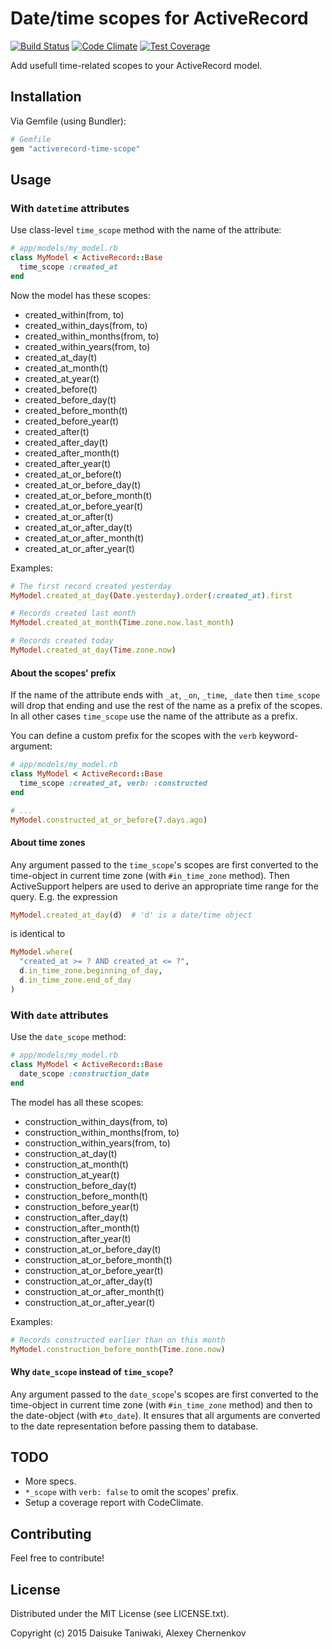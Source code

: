 # Date/time scopes for ActiveRecord

[![Build Status](https://travis-ci.org/907th/activerecord-time-scope.svg?branch=master)](https://travis-ci.org/907th/activerecord-time-scope)
[![Code Climate](https://codeclimate.com/github/907th/activerecord-time-scope/badges/gpa.svg)](https://codeclimate.com/github/907th/activerecord-time-scope)
[![Test Coverage](https://codeclimate.com/github/907th/activerecord-time-scope/badges/coverage.svg)](https://codeclimate.com/github/907th/activerecord-time-scope)

Add usefull time-related scopes to your ActiveRecord model.

## Installation

Via Gemfile (using Bundler):

```ruby
# Gemfile
gem "activerecord-time-scope"
```

## Usage

### With `datetime` attributes

Use class-level `time_scope` method with the name of the attribute:

```ruby
# app/models/my_model.rb
class MyModel < ActiveRecord::Base
  time_scope :created_at
end
```

Now the model has these scopes:
* created_within(from, to)
* created_within_days(from, to)
* created_within_months(from, to)
* created_within_years(from, to)
* created_at_day(t)
* created_at_month(t)
* created_at_year(t)
* created_before(t)
* created_before_day(t)
* created_before_month(t)
* created_before_year(t)
* created_after(t)
* created_after_day(t)
* created_after_month(t)
* created_after_year(t)
* created_at_or_before(t)
* created_at_or_before_day(t)
* created_at_or_before_month(t)
* created_at_or_before_year(t)
* created_at_or_after(t)
* created_at_or_after_day(t)
* created_at_or_after_month(t)
* created_at_or_after_year(t)

Examples:

```ruby
# The first record created yesterday
MyModel.created_at_day(Date.yesterday).order(:created_at).first

# Records created last month
MyModel.created_at_month(Time.zone.now.last_month)

# Records created today
MyModel.created_at_day(Time.zone.now)
```

#### About the scopes' prefix

If the name of the attribute ends with `_at`, `_on`, `_time`, `_date` then `time_scope`
will drop that ending and use the rest of the name as a prefix of the scopes.
In all other cases `time_scope` use the name of the attribute as a prefix.

You can define a custom prefix for the scopes with the `verb` keyword-argument:

```ruby
# app/models/my_model.rb
class MyModel < ActiveRecord::Base
  time_scope :created_at, verb: :constructed
end

# ...
MyModel.constructed_at_or_before(7.days.ago)
```

#### About time zones

Any argument passed to the `time_scope`'s scopes are first converted to the
time-object in current time zone (with `#in_time_zone` method).
Then ActiveSupport helpers are used to derive an appropriate time range
for the query. E.g. the expression

```ruby
MyModel.created_at_day(d)  # 'd' is a date/time object
```

is identical to

```ruby
MyModel.where(
  "created_at >= ? AND created_at <= ?",
  d.in_time_zone.beginning_of_day,
  d.in_time_zone.end_of_day
)
```

### With `date` attributes

Use the `date_scope` method:

```ruby
# app/models/my_model.rb
class MyModel < ActiveRecord::Base
  date_scope :construction_date
end

```

The model has all these scopes:
* construction_within_days(from, to)
* construction_within_months(from, to)
* construction_within_years(from, to)
* construction_at_day(t)
* construction_at_month(t)
* construction_at_year(t)
* construction_before_day(t)
* construction_before_month(t)
* construction_before_year(t)
* construction_after_day(t)
* construction_after_month(t)
* construction_after_year(t)
* construction_at_or_before_day(t)
* construction_at_or_before_month(t)
* construction_at_or_before_year(t)
* construction_at_or_after_day(t)
* construction_at_or_after_month(t)
* construction_at_or_after_year(t)

Examples:

```ruby
# Records constructed earlier than on this month
MyModel.construction_before_month(Time.zone.now)
```

#### Why `date_scope` instead of `time_scope`?

Any argument passed to the `date_scope`'s scopes are first converted
to the time-object in current time zone (with `#in_time_zone` method)
and then to the date-object (with `#to_date`).
It ensures that all arguments are converted to the date representation
before passing them to database.

## TODO

* More specs.
* `*_scope` with `verb: false` to omit the scopes' prefix.
* Setup a coverage report with CodeClimate.

## Contributing

Feel free to contribute!

## License

Distributed under the MIT License (see LICENSE.txt).

Copyright (c) 2015 Daisuke Taniwaki, Alexey Chernenkov
